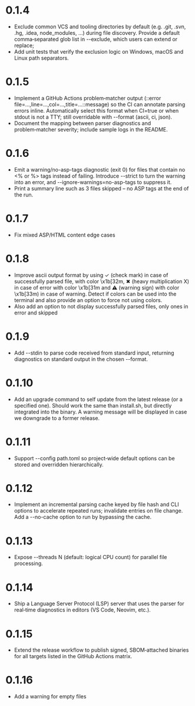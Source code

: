 # 0.1.4
- Exclude common VCS and tooling directories by default (e.g. .git, .svn, .hg, .idea, node_modules, …) during file discovery. Provide a default comma‑separated glob list in --exclude, which users can extend or replace;
- Add unit tests that verify the exclusion logic on Windows, macOS and Linux path separators.

# 0.1.5
- Implement a GitHub Actions problem‑matcher output (::error file=…,line=…,col=…,title=…::message) so the CI can annotate parsing errors inline. Automatically select this format when CI=true or when stdout is not a TTY; still overridable with --format (ascii, ci, json).
- Document the mapping between parser diagnostics and problem‑matcher severity; include sample logs in the README.

# 0.1.6
- Emit a warning/no-asp-tags diagnostic (exit 0) for files that contain no <% or %> tags instead of failing. Introduce --strict to turn the warning into an error, and --ignore-warnings=no-asp-tags to suppress it.
- Print a summary line such as 3 files skipped – no ASP tags at the end of the run.

# 0.1.7
- Fix mixed ASP/HTML content edge cases

# 0.1.8
- Improve ascii output format by using ✓ (check mark) in case of successfully parsed file, with color \x1b[32m, ✖ (heavy multiplication X) in case of error with color \x1b[31m and  ⚠ (warning sign) with color \x1b[33m) in case of warning. Detect if colors can be used into the terminal and also provide an option to force not using colors.
- Also add an option to not display successfully parsed files, only ones in error and skipped

# 0.1.9
- Add --stdin to parse code received from standard input, returning diagnostics on standard output in the chosen --format.

# 0.1.10
- Add an upgrade command to self update from the latest release (or a specified one). Should work the same than install.sh, but directly integrated into the binary. A warning message will be displayed in case we downgrade to a former release.

# 0.1.11
- Support --config path.toml so project‑wide default options can be stored and overridden hierarchically.

# 0.1.12
- Implement an incremental parsing cache keyed by file hash and CLI options to accelerate repeated runs; invalidate entries on file change. Add a --no-cache option to run by bypassing the cache.

# 0.1.13
- Expose --threads N (default: logical CPU count) for parallel file processing.

# 0.1.14
- Ship a Language Server Protocol (LSP) server that uses the parser for real‑time diagnostics in editors (VS Code, Neovim, etc.).

# 0.1.15
- Extend the release workflow to publish signed, SBOM‑attached binaries for all targets listed in the GitHub Actions matrix.

# 0.1.16
- Add a warning for empty files
